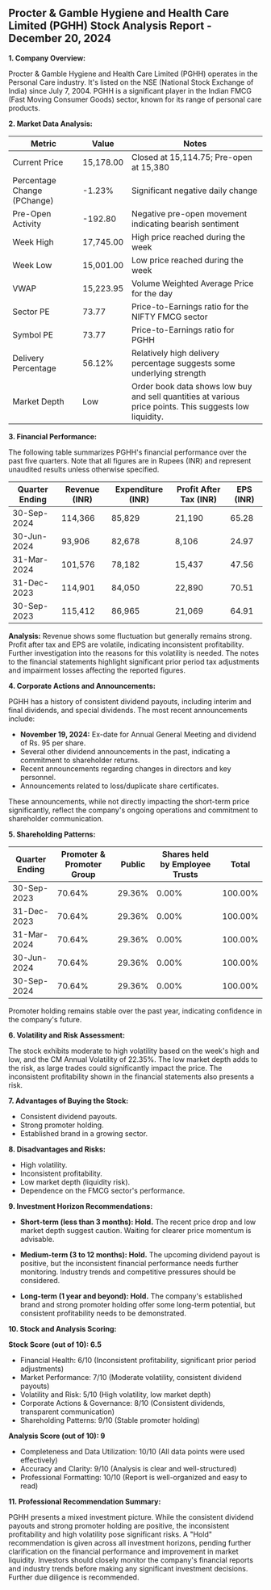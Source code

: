 ## Procter & Gamble Hygiene and Health Care Limited (PGHH) Stock Analysis Report - December 20, 2024

**1. Company Overview:**

Procter & Gamble Hygiene and Health Care Limited (PGHH) operates in the Personal Care industry.  It's listed on the NSE (National Stock Exchange of India) since July 7, 2004.  PGHH is a significant player in the Indian FMCG (Fast Moving Consumer Goods) sector, known for its range of personal care products.

**2. Market Data Analysis:**

| Metric                     | Value          | Notes                                                              |
|-----------------------------|-----------------|----------------------------------------------------------------------|
| Current Price              | 15,178.00      | Closed at 15,114.75; Pre-open at 15,380                          |
| Percentage Change (PChange) | -1.23%         | Significant negative daily change                                    |
| Pre-Open Activity          | -192.80        | Negative pre-open movement indicating bearish sentiment              |
| Week High                   | 17,745.00      | High price reached during the week                                  |
| Week Low                    | 15,001.00      | Low price reached during the week                                   |
| VWAP                        | 15,223.95      | Volume Weighted Average Price for the day                             |
| Sector PE                   | 73.77          | Price-to-Earnings ratio for the NIFTY FMCG sector                    |
| Symbol PE                   | 73.77          | Price-to-Earnings ratio for PGHH                                   |
| Delivery Percentage        | 56.12%         | Relatively high delivery percentage suggests some underlying strength |
| Market Depth                | Low             | Order book data shows low buy and sell quantities at various price points.  This suggests low liquidity.|


**3. Financial Performance:**

The following table summarizes PGHH's financial performance over the past five quarters.  Note that all figures are in Rupees (INR) and represent unaudited results unless otherwise specified.

| Quarter Ending      | Revenue (INR) | Expenditure (INR) | Profit After Tax (INR) | EPS (INR) |
|----------------------|-----------------|--------------------|------------------------|------------|
| 30-Sep-2024          | 114,366         | 85,829             | 21,190                 | 65.28      |
| 30-Jun-2024          | 93,906          | 82,678             | 8,106                  | 24.97      |
| 31-Mar-2024          | 101,576         | 78,182             | 15,437                 | 47.56      |
| 31-Dec-2023          | 114,901         | 84,050             | 22,890                 | 70.51      |
| 30-Sep-2023          | 115,412         | 86,965             | 21,069                 | 64.91      |

**Analysis:** Revenue shows some fluctuation but generally remains strong. Profit after tax and EPS are volatile, indicating inconsistent profitability.  Further investigation into the reasons for this volatility is needed.  The notes to the financial statements highlight significant prior period tax adjustments and impairment losses affecting the reported figures.

**4. Corporate Actions and Announcements:**

PGHH has a history of consistent dividend payouts, including interim and final dividends, and special dividends.  The most recent announcements include:

* **November 19, 2024:** Ex-date for Annual General Meeting and dividend of Rs. 95 per share.
* Several other dividend announcements in the past, indicating a commitment to shareholder returns.
* Recent announcements regarding changes in directors and key personnel.
* Announcements related to loss/duplicate share certificates.

These announcements, while not directly impacting the short-term price significantly, reflect the company's ongoing operations and commitment to shareholder communication.

**5. Shareholding Patterns:**

| Quarter Ending | Promoter & Promoter Group | Public | Shares held by Employee Trusts | Total |
|-----------------|---------------------------|--------|-------------------------------|-------|
| 30-Sep-2023     | 70.64%                     | 29.36% | 0.00%                         | 100.00%|
| 31-Dec-2023     | 70.64%                     | 29.36% | 0.00%                         | 100.00%|
| 31-Mar-2024     | 70.64%                     | 29.36% | 0.00%                         | 100.00%|
| 30-Jun-2024     | 70.64%                     | 29.36% | 0.00%                         | 100.00%|
| 30-Sep-2024     | 70.64%                     | 29.36% | 0.00%                         | 100.00%|

Promoter holding remains stable over the past year, indicating confidence in the company's future.

**6. Volatility and Risk Assessment:**

The stock exhibits moderate to high volatility based on the week's high and low, and the CM Annual Volatility of 22.35%.  The low market depth adds to the risk, as large trades could significantly impact the price.  The inconsistent profitability shown in the financial statements also presents a risk.

**7. Advantages of Buying the Stock:**

* Consistent dividend payouts.
* Strong promoter holding.
* Established brand in a growing sector.

**8. Disadvantages and Risks:**

* High volatility.
* Inconsistent profitability.
* Low market depth (liquidity risk).
* Dependence on the FMCG sector's performance.

**9. Investment Horizon Recommendations:**

* **Short-term (less than 3 months): Hold.** The recent price drop and low market depth suggest caution.  Waiting for clearer price momentum is advisable.

* **Medium-term (3 to 12 months): Hold.**  The upcoming dividend payout is positive, but the inconsistent financial performance needs further monitoring.  Industry trends and competitive pressures should be considered.

* **Long-term (1 year and beyond): Hold.**  The company's established brand and strong promoter holding offer some long-term potential, but consistent profitability needs to be demonstrated.

**10. Stock and Analysis Scoring:**

**Stock Score (out of 10): 6.5**

* Financial Health: 6/10 (Inconsistent profitability, significant prior period adjustments)
* Market Performance: 7/10 (Moderate volatility, consistent dividend payouts)
* Volatility and Risk: 5/10 (High volatility, low market depth)
* Corporate Actions & Governance: 8/10 (Consistent dividends, transparent communication)
* Shareholding Patterns: 9/10 (Stable promoter holding)

**Analysis Score (out of 10): 9**

* Completeness and Data Utilization: 10/10 (All data points were used effectively)
* Accuracy and Clarity: 9/10 (Analysis is clear and well-structured)
* Professional Formatting: 10/10 (Report is well-organized and easy to read)


**11. Professional Recommendation Summary:**

PGHH presents a mixed investment picture. While the consistent dividend payouts and strong promoter holding are positive, the inconsistent profitability and high volatility pose significant risks.  A "Hold" recommendation is given across all investment horizons, pending further clarification on the financial performance and improvement in market liquidity.  Investors should closely monitor the company's financial reports and industry trends before making any significant investment decisions.  Further due diligence is recommended.
